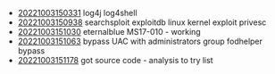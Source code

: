 - [20221003150331](/zet/20221003150331/README.md) log4j log4shell
- [20221003150938](/zet/20221003150938/README.md) searchsploit exploitdb linux kernel exploit privesc
- [20221003151030](/zet/20221003151030/README.md) eternalblue MS17-010 - working
- [20221003151063](/zet/20221003151063/README.md) bypass UAC with administrators group fodhelper bypass
- [20221003151178](/zet/20221003151178/README.md) got source code - analysis to try list
